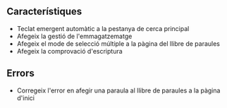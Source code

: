 ## Característiques

*   Teclat emergent automàtic a la pestanya de cerca principal
*   Afegeix la gestió de l'emmagatzematge
*   Afegeix el mode de selecció múltiple a la pàgina del llibre de paraules
*   Afegeix la comprovació d'escriptura

## Errors

*   Corregeix l'error en afegir una paraula al llibre de paraules a la pàgina d'inici